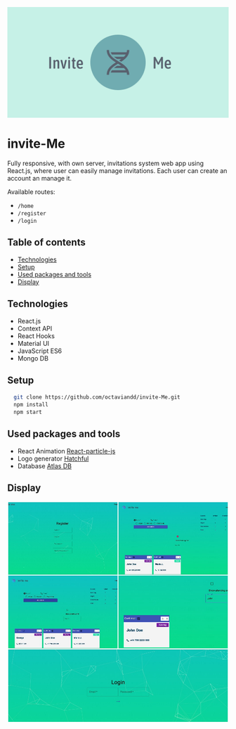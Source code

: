 ![](linkedin_banner_image_1.png)


# invite-Me

Fully responsive, with own server, invitations system web app using React.js, where user can easily manage invitations. Each user can create an account an manage it. 

Available routes:
- `/home`
- `/register`
- `/login`

## Table of contents
* [Technologies](#technologies)
* [Setup](#setup)
* [Used packages and tools](#used-packages-and-tools)
* [Display](#display)


## Technologies

- React.js 
- Context API
- React Hooks
- Material UI
- JavaScript ES6
- Mongo DB


## Setup

```bash
  git clone https://github.com/octaviandd/invite-Me.git
  npm install
  npm start
```

## Used packages and tools

- React Animation [React-particle-js](https://github.com/Wufe/react-particles-js)
- Logo generator [Hatchful](https://hatchful.shopify.com/)
- Database [Atlas DB](https://www.mongodb.com/cloud/atlas)


## Display

![](pjimage.jpg)
